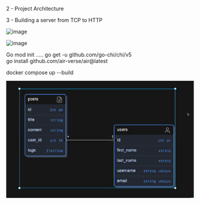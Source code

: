 2 - Project Architecture

3 - Building a server from TCP to HTTP

![image](https://github.com/user-attachments/assets/f29fc312-fd94-4be7-a8e4-aec9fbf14e82)

![image](https://github.com/user-attachments/assets/4c4bf9bb-e3f5-4c99-a2d0-6a72394273d3)

Go mod init …..
go get -u github.com/go-chi/chi/v5  
go install github.com/air-verse/air@latest

docker compose up --build


![alt text](image.png)